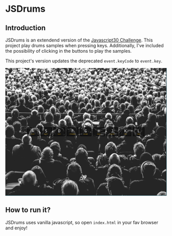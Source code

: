 # JSDrums

## Introduction

JSDrums is an extendend version of the [Javascript30 Challenge](https://github.com/wesbos/JavaScript30).
This project play drums samples when pressing keys. Additionally, I've included the possibility of
clicking in the buttons to play the samples.

This project's version updates the deprecated `event.keyCode` to `event.key`.

![](assets/jsdrums.png)

## How to run it?

JSDrums uses vanilla javascript, so open `index.html` in your fav browser and enjoy!
